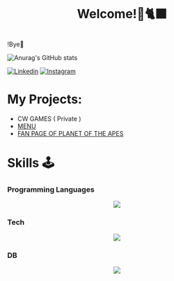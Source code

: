 <!--título-->
<div id="user-content-toc">
  <ul align="center">
    <summary><h1 style="display: inline-block">Welcome!🫠🐈‍⬛</h1></summary>
</div>

<!--About me-->
<p>
  !Bye👋
</p>

<!--Porfolio-->
![Anurag's GitHub stats](https://github-readme-stats.vercel.app/api?username=carlospenaforte&show_icons=true&theme=synthwave)

  
<!--Social-->
[![Linkedin](https://img.shields.io/badge/LinkedIn-0077B5?style=for-the-badge&logo=linkedin&logoColor=white)](linkedin.com/in/carlos-eduardo-freitas-43761522a/)
[![Instagram](https://img.shields.io/badge/Instagram-E4405F?style=for-the-badge&logo=instagram&logoColor=white)](https://www.instagram.com/carlospenaforte/)

<!--Projects-->
# My Projects:
- CW GAMES ( Private )
- [MENU](https://github.com/carlospenaforte/menu_cardapio)
- [FAN PAGE OF PLANET OF THE APES](https://github.com/carlospenaforte/planet-of-the-apes)

<!--Skills-->
# Skills 🕹️

### Programming Languages
<p align="center">
  <a href="https://skillicons.dev">
    <img src="https://skillicons.dev/icons?i=cs,cpp,py,js,html,css" />
  </a>
</p>

### Tech
<p align="center"> 
  <a href="https://skillicons.dev">
    <img src="https://skillicons.dev/icons?i=dotnet,django,azure,aws,bootstrap,fastapi,git,github,unity,blender,pycharm,vscode,visualstudio" />
  </a>
</p>

### DB
<p align="center"> 
  <a href="https://skillicons.dev">
    <img src="https://skillicons.dev/icons?i=sqlite,mysql,postgresql,mongodb" />
  </a>
</p>
